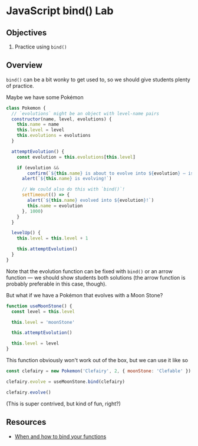 # JavaScript bind() Lab

## Objectives

1. Practice using `bind()`

## Overview

`bind()` can be a bit wonky to get used to, so we should give students plenty of
practice.

Maybe we have some Pokémon

```javascript
class Pokemon {
  // `evolutions` might be an object with level-name pairs
  constructor(name, level, evolutions) {
    this.name = name
    this.level = level
    this.evolutions = evolutions
  }

  attemptEvolution() {
    const evolution = this.evolutions[this.level]

    if (evolution &&
        confirm(`${this.name} is about to evolve into ${evolution} — is that okay?`)) {
      alert(`${this.name} is evolving!`)

      // We could also do this with `bind()`!
      setTimeout(() => {
        alert(`${this.name} evolved into ${evolution}!`)
        this.name = evolution
      }, 1000)
    }
  }

  levelUp() {
    this.level = this.level + 1

    this.attemptEvolution()
  }
}
```

Note that the evolution function can be fixed with `bind()` or an arrow function
— we should show students both solutions (the arrow function is probably
preferable in this case, though).

But what if we have a Pokémon that evolves with a Moon Stone?

```javascript
function useMoonStone() {
  const level = this.level

  this.level = 'moonStone'

  this.attemptEvolution()

  this.level = level
}
```

This function obviously won't work out of the box, but we can use it like so

```javascript
const clefairy = new Pokemon('Clefairy', 2, { moonStone: 'Clefable' })

clefairy.evolve = useMoonStone.bind(clefairy)

clefairy.evolve()
```

(This is super contrived, but kind of fun, right?)

## Resources

- [When and how to bind your functions](http://reactkungfu.com/2015/07/why-and-how-to-bind-methods-in-your-react-component-classes/)
